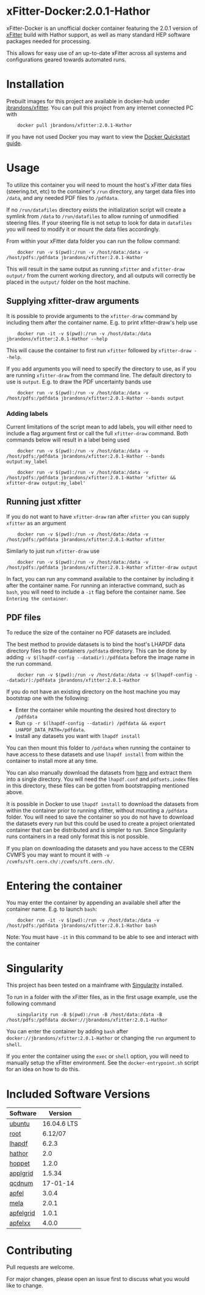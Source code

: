 # xFitter-Docker:2.0.1-Hathor
xFitter-Docker is an unofficial docker container featuring the 2.0.1 version of [xFitter](https://www.xfitter.org/xFitter/) build with Hathor support, as well as many standard HEP software packages needed for processing.

This allows for easy use of an up-to-date xFitter across all systems and configurations geared towards automated runs.

# Installation
Prebuilt images for this project are available in docker-hub under [jbrandons/xfitter](https://hub.docker.com/r/jbrandons/xfitter). You can pull this project from any internet connected PC with
```
    docker pull jbrandons/xfitter:2.0.1-Hathor
```
If you have not used Docker you may want to view the [Docker Quickstart guide](https://docs.docker.com/get-started/).

# Usage
To utilize this container you will need to mount the host's xFitter data files (steering.txt, etc) to the container's `/run` directory, any target data files into `/data`, and any needed PDF files to `/pdfdata`. 

If no `/run/datafiles` directory exists the initialization script will create a symlink from `/data` to `/run/datafiles` to allow running of unmodified steering files. If your steering file is not setup to look for data in `datafiles` you will need to modify it or mount the data files accordingly.

From within your xFitter data folder you can run the follow command:
```
    docker run -v $(pwd):/run -v /host/data:/data -v /host/pdfs:/pdfdata jbrandons/xfitter:2.0.1-Hathor
```
This will result in the same output as running  `xfitter` and `xfitter-draw output/` from the current working directory, and all outputs will correctly be placed in the `output/` folder on the host machine.

## Supplying xfitter-draw arguments
It is possible to provide arguments to the `xfitter-draw` command by including them after the container name. E.g. to print xfitter-draw's help use  
```
    docker run -it -v $(pwd):/run -v /host/data:/data jbrandons/xfitter:2.0.1-Hathor --help
```
This will cause the container to first run `xfitter` followed by `xfitter-draw --help`. 

If you add arguments you will need to specify the directory to use, as if you are running `xfitter-draw` from the command line. The default directory to use is `output`. E.g. to draw the PDF uncertainty bands use
```
    docker run -v $(pwd):/run -v /host/data:/data -v /host/pdfs:/pdfdata jbrandons/xfitter:2.0.1-Hathor --bands output
```

### Adding labels
Current limitations of the script mean to add labels, you will either need to include a flag argument first or call the full `xfitter-draw` command. Both commands below will result in a label being used
```
    docker run -v $(pwd):/run -v /host/data:/data -v /host/pdfs:/pdfdata jbrandons/xfitter:2.0.1-Hathor --bands output:my_label
```
```
    docker run -v $(pwd):/run -v /host/data:/data -v /host/pdfs:/pdfdata jbrandons/xfitter:2.0.1-Hathor 'xfitter && xfitter-draw output:my_label'
```
## Running just xfitter
If you do not want to have `xfitter-draw` ran after `xfitter` you can supply `xfitter` as an argument
```
    docker run -v $(pwd):/run -v /host/data:/data -v /host/pdfs:/pdfdata jbrandons/xfitter:2.0.1-Hathor xfitter
```

Similarly to just run `xfitter-draw` use
```
    docker run -v $(pwd):/run -v /host/data:/data -v /host/pdfs:/pdfdata jbrandons/xfitter:2.0.1-Hathor xfitter-draw output
```

In fact, you can run any command available to the container by including it after the container name. For running an interactive command, such as `bash`, you will need to include a `-it` flag before the container name. See `Entering the container`.

## PDF files
To reduce the size of the container no PDF datasets are included. 

The best method to provide datasets is to bind the host's LHAPDF data directory files to the containers `/pdfdata` directory. This can be done by adding `-v $(lhapdf-config --datadir):/pdfdata` before the image name in the run command.
```
    docker run -v $(pwd):/run -v /host/data:/data -v $(lhapdf-config --datadir):/pdfdata jbrandons/xfitter:2.0.1-Hathor
```
 If you do not have an existing directory on the host machine you may bootstrap one with the following:

* Enter the container while mounting the desired host directory to `/pdfdata`
* Run `cp -r $(lhapdf-config --datadir) /pdfdata && export LHAPDF_DATA_PATH=/pdfdata`. 
* Install any datasets you want with `lhapdf install`
  
You can then mount this folder to `/pdfdata` when running the container to have access to these datasets and use `lhapdf install` from within the container to install more at any time.

 You can also manually download the datasets from [here](http://lhapdfsets.web.cern.ch/lhapdfsets/current/) and extract them into a single directory. You will need the `lhapdf.conf` and `pdfsets.index` files in this directory, these files can be gotten from bootstrapping mentioned above. 
 
 It is possible in Docker to use `lhapdf install` to download the datasets from within the container prior to running xfitter, without mounting a `/pdfdata` folder. You will need to save the container so you do not have to download the datasets every run but this could be used to create a project orientated container that can be distributed and is simpler to run. Since Singularity runs containers in a read only format this is not possible.
 
 If you plan on downloading the datasets and you have access to the CERN CVMFS you may want to mount it with `-v /cvmfs/sft.cern.ch/:/cvmfs/sft.cern.ch/`.

# Entering the container
You may enter the container by appending an available shell after the container name. E.g. to launch `bash`:
```
    docker run -it -v $(pwd):/run -v /host/data:/data -v /host/pdfs:/pdfdata jbrandons/xfitter:2.0.1-Hathor bash
```
Note: You must have `-it` in this command to be able to see and interact with the container

# Singularity
This project has been tested on a mainframe with [Singularity](https://sylabs.io/docs/) installed.

To run in a folder with the xFitter files, as in the first usage example, use the following command
```
    singularity run -B $(pwd):/run -B /host/data:/data -B /host/pdfs:/pdfdata docker://jbrandons/xfitter:2.0.1-Hathor
```

You can enter the container by adding `bash` after `docker://jbrandons/xfitter:2.0.1-Hathor` or changing the `run` argument to `shell`. 

If you enter the container using the `exec` or `shell` option, you will need to manually setup the xFitter environment. See the `docker-entrypoint.sh` script for an idea on how to do this.

# Included Software Versions
|Software|Version|
|--------|-------|
|[ubuntu](https://ubuntu.com/)|16.04.6 LTS|
|[root](https://root.cern.ch/)|6.12/07|
|[lhapdf](https://lhapdf.hepforge.org/)|6.2.3|
|[hathor](https://www-zeuthen.desy.de/~moch/hathor/)|2.0|
|[hoppet](https://hoppet.hepforge.org)|1.2.0|
|[applgrid](https://applgrid.hepforge.org/)|1.5.34|
|[qcdnum](https://www.nikhef.nl/~h24/qcdnum/)|17-01-14|
|[apfel](https://apfel.hepforge.org/)|3.0.4|
|[mela](https://apfel.hepforge.org/mela.html)|2.0.1|
|[apfelgrid](https://github.com/zenaiev/APFELgrid)|1.0.1|
|[apfelxx](https://github.com/vbertone/apfelxx/)|4.0.0|

# Contributing
Pull requests are welcome. 

For major changes, please open an issue first to discuss what you would like to change.

